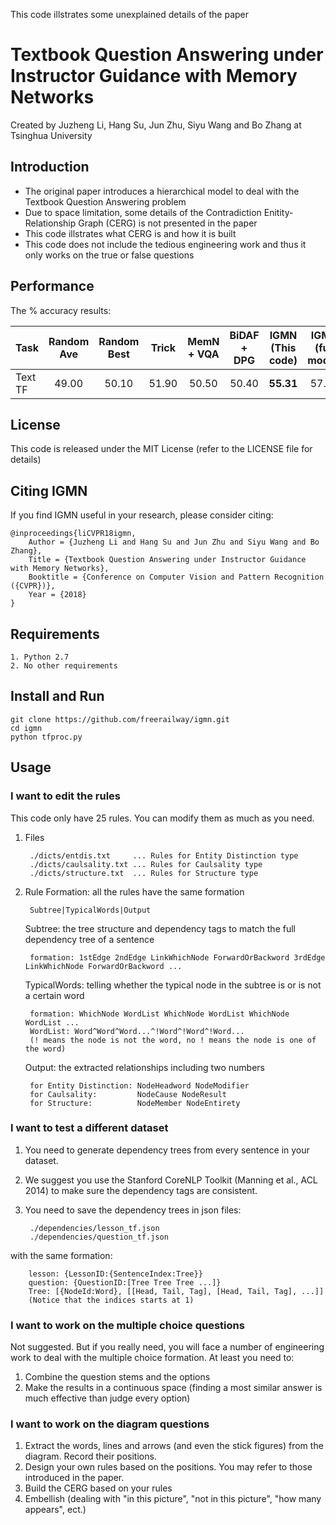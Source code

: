 This code illstrates some unexplained details of the paper
# Textbook Question Answering under Instructor Guidance with Memory Networks
Created by Juzheng Li, Hang Su, Jun Zhu, Siyu Wang and Bo Zhang at Tsinghua University

## Introduction
* The original paper introduces a hierarchical model to deal with the Textbook Question Answering problem
* Due to space limitation, some details of the Contradiction Enitity-Relationship Graph (CERG) is not presented in the paper
* This code illstrates what CERG is and how it is built
* This code does not include the tedious engineering work and thus it only works on the true or false questions

## Performance
The % accuracy results:

| Task         | Random Ave | Random Best | Trick | MemN + VQA | BiDAF + DPG | IGMN (This code) | IGMN (full model) |
|:-|:-:|:-:|:-:|:-:|:-:|:-:|:-:|
|      Text TF | 49.00      | 50.10       | 51.90 | 50.50      | 50.40       | **55.31**        | 57.41             |

## License
This code is released under the MIT License (refer to the LICENSE file for details)

## Citing IGMN
If you find IGMN useful in your research, please consider citing:

    @inproceedings{liCVPR18igmn,
        Author = {Juzheng Li and Hang Su and Jun Zhu and Siyu Wang and Bo Zhang},
        Title = {Textbook Question Answering under Instructor Guidance with Memory Networks},
        Booktitle = {Conference on Computer Vision and Pattern Recognition ({CVPR})},
        Year = {2018}
    }

## Requirements
    1. Python 2.7
    2. No other requirements

## Install and Run
    git clone https://github.com/freerailway/igmn.git
    cd igmn
    python tfproc.py

## Usage
### I want to edit the rules
This code only have 25 rules. You can modify them as much as you need.
1. Files

        ./dicts/entdis.txt     ... Rules for Entity Distinction type
        ./dicts/caulsality.txt ... Rules for Caulsality type
        ./dicts/structure.txt  ... Rules for Structure type
2. Rule Formation: all the rules have the same formation
    
        Subtree|TypicalWords|Output
    Subtree: the tree structure and dependency tags to match the full dependency tree of a sentence
        
        formation: 1stEdge 2ndEdge LinkWhichNode ForwardOrBackword 3rdEdge LinkWhichNode ForwardOrBackword ...
    TypicalWords: telling whether the typical node in the subtree is or is not a certain word
        
        formation: WhichNode WordList WhichNode WordList WhichNode WordList ...
        WordList: Word^Word^Word...^!Word^!Word^!Word...
        (! means the node is not the word, no ! means the node is one of the word)
    Output: the extracted relationships including two numbers
        
        for Entity Distinction: NodeHeadword NodeModifier
        for Caulsality:         NodeCause NodeResult
        for Structure:          NodeMember NodeEntirety
### I want to test a different dataset
1. You need to generate dependency trees from every sentence in your dataset.
2. We suggest you use the Stanford CoreNLP Toolkit (Manning et al., ACL 2014) to make sure the dependency tags are consistent.
3. You need to save the dependency trees in json files:

        ./dependencies/lesson_tf.json
        ./dependencies/question_tf.json
with the same formation:
        
        lesson: {LessonID:{SentenceIndex:Tree}}
        question: {QuestionID:[Tree Tree Tree ...]}
        Tree: [{NodeId:Word}, [[Head, Tail, Tag], [Head, Tail, Tag], ...]]
        (Notice that the indices starts at 1)
### I want to work on the multiple choice questions
Not suggested.
But if you really need, you will face a number of engineering work to deal with the multiple choice formation.
At least you need to:
1. Combine the question stems and the options
2. Make the results in a continuous space (finding a most similar answer is much effective than judge every option)
### I want to work on the diagram questions
1. Extract the words, lines and arrows (and even the stick figures) from the diagram. Record their positions.
2. Design your own rules based on the positions. You may refer to those introduced in the paper.
3. Build the CERG based on your rules
4. Embellish (dealing with "in this picture", "not in this picture", "how many appears", ect.)
